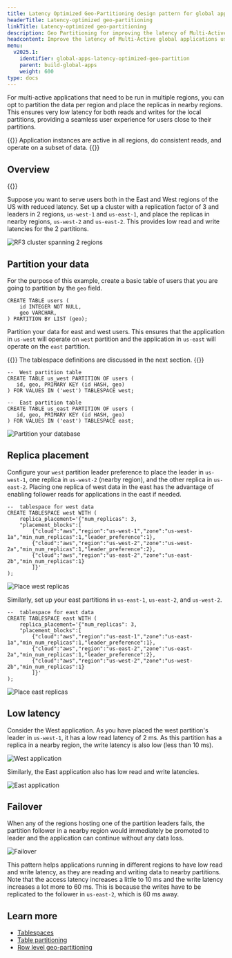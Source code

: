 ```yaml
---
title: Latency Optimized Geo-Partitioning design pattern for global applications
headerTitle: Latency-optimized geo-partitioning
linkTitle: Latency-optimized geo-partitioning
description: Geo Partitioning for improving the latency of Multi-Active global applications
headcontent: Improve the latency of Multi-Active global applications using geo partitioning
menu:
  v2025.1:
    identifier: global-apps-latency-optimized-geo-partition
    parent: build-global-apps
    weight: 600
type: docs
---
```


For multi-active applications that need to be run in multiple regions, you can opt to partition the data per region and place the replicas in nearby regions. This ensures very low latency for both reads and writes for the local partitions, providing a seamless user experience for users close to their partitions.

{{<tip>}}
Application instances are active in all regions, do consistent reads, and operate on a subset of data.
{{</tip>}}

## Overview

{{<cluster-setup-tabs-new>}}

Suppose you want to serve users both in the East and West regions of the US with reduced latency. Set up a cluster with a replication factor of 3 and leaders in 2 regions, `us-west-1` and `us-east-1`, and place the replicas in nearby regions, `us-west-2` and `us-east-2`. This provides low read and write latencies for the 2 partitions.

![RF3 cluster spanning 2 regions](/images/develop/global-apps/latency-optimized-geo-partition-setup.png)

## Partition your data

For the purpose of this example, create a basic table of users that you are going to partition by the `geo` field.

```plpgsql
CREATE TABLE users (
    id INTEGER NOT NULL,
    geo VARCHAR,
) PARTITION BY LIST (geo);
```

Partition your data for east and west users. This ensures that the application in `us-west` will operate on `west` partition and the application in `us-east` will operate on the `east` partition.

{{<note>}}
The tablespace definitions are discussed in the next section.
{{</note>}}

```plpgsql
--  West partition table
CREATE TABLE us_west PARTITION OF users (
   id, geo, PRIMARY KEY (id HASH, geo)
) FOR VALUES IN ('west') TABLESPACE west;

--  East partition table
CREATE TABLE us_east PARTITION OF users (
   id, geo, PRIMARY KEY (id HASH, geo)
) FOR VALUES IN ('east') TABLESPACE east;
```

![Partition your database](/images/develop/global-apps/latency-optimized-geo-partition-partition.png)

## Replica placement

Configure your `west` partition leader preference to place the leader in `us-west-1`, one replica in `us-west-2` (nearby region), and the other replica in `us-east-2`. Placing one replica of west data in the east has the advantage of enabling follower reads for applications in the east if needed.

```plpgsql
--  tablespace for west data
CREATE TABLESPACE west WITH (
    replica_placement='{"num_replicas": 3,
    "placement_blocks":[
        {"cloud":"aws","region":"us-west-1","zone":"us-west-1a","min_num_replicas":1,"leader_preference":1},
        {"cloud":"aws","region":"us-west-2","zone":"us-west-2a","min_num_replicas":1,"leader_preference":2},
        {"cloud":"aws","region":"us-east-2","zone":"us-east-2b","min_num_replicas":1}
        ]}'
);
```

![Place west replicas](/images/develop/global-apps/latency-optimized-geo-partition-west.png)

Similarly, set up your east partitions in `us-east-1`, `us-east-2`, and `us-west-2`.

```plpgsql
--  tablespace for east data
CREATE TABLESPACE east WITH (
    replica_placement='{"num_replicas": 3,
    "placement_blocks":[
        {"cloud":"aws","region":"us-east-1","zone":"us-east-1a","min_num_replicas":1,"leader_preference":1},
        {"cloud":"aws","region":"us-east-2","zone":"us-east-2a","min_num_replicas":1,"leader_preference":2},
        {"cloud":"aws","region":"us-west-2","zone":"us-west-2b","min_num_replicas":1}
        ]}'
);
```

![Place east replicas](/images/develop/global-apps/latency-optimized-geo-partition-east.png)

## Low latency

Consider the West application. As you have placed the west partition's leader in `us-west-1`, it has a low read latency of 2 ms. As this partition has a replica in a nearby region, the write latency is also low (less than 10 ms).

![West application](/images/develop/global-apps/latency-optimized-geo-partition-west-app.png)

Similarly, the East application also has low read and write latencies.

![East application](/images/develop/global-apps/latency-optimized-geo-partition-east-app.png)

## Failover

When any of the regions hosting one of the partition leaders fails, the partition follower in a nearby region would immediately be promoted to leader and the application can continue without any data loss.

![Failover](/images/develop/global-apps/latency-optimized-geo-partition-failover.png)

This pattern helps applications running in different regions to have low read and write latency, as they are reading and writing data to nearby partitions. Note that the access latency increases a little to 10 ms and the write latency increases a lot more to 60 ms. This is because the writes have to be replicated to the follower in `us-east-2`, which is 60 ms away.

## Learn more

- [Tablespaces](../../../explore/going-beyond-sql/tablespaces/)
- [Table partitioning](../../../explore/ysql-language-features/advanced-features/partitions/)
- [Row level geo-partitioning](../../../explore/multi-region-deployments/row-level-geo-partitioning/)
